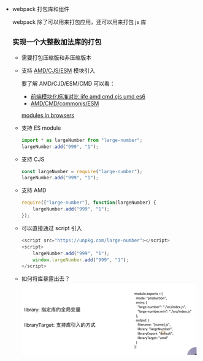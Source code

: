 -   webpack 打包库和组件

    webpack 除了可以用来打包应用，还可以用来打包 js 库

    ## `实现一个大整数加法库的打包`

    -   需要打包压缩版和非压缩版本
    -   支持 [AMD/CJS/ESM](https://zhuanlan.zhihu.com/p/26567790) 模块引入

        要了解 AMD/CJD/ESM/CMD
        可以看：

        -   [前端模块化标准对比 iife amd cmd cjs umd es6](https://blog.whyoop.com/2018/08/01/js-modules/)
        -   [AMD/CMD/commonjs/ESM](https://blog.csdn.net/qq_37109325/article/details/79392481)

        [modules in browsers](https://jakearchibald.com/2017/es-modules-in-browsers/)

    -   支持 ES module

        ```javascript
        import * as largeNumber from "large-number";
        largeNumber.add("999", "1");
        ```

    -   支持 CJS

        ```javascript
        const largeNumber = require("large-number");
        largeNumber.add("999", "1");
        ```

    -   支持 AMD

        ```javascript
        require(["large-number"], function(largeNumber) {
            largeNumber.add("999", "1");
        });
        ```

    -   可以直接通过 script 引入

        ```javascript
        <script src="https://unpkg.com/large-number"></script>
        <script>
            largeNumber.add("999", "1");
            window.largeNumber.add("999", "1");
        </script>
        ```

    -   如何将库暴露出去？
        ![](./document/1567069185911.jpg)
